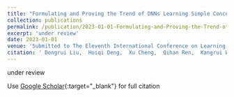 ```yaml
---
title: "Formulating and Proving the Trend of DNNs Learning Simple Concepts"
collection: publications
permalink: /publication/2023-01-01-Formulating-and-Proving-the-Trend-of-DNNs-Learning-Simple-Concepts
excerpt: 'under review'
date: 2023-01-01
venue: 'Submitted to The Eleventh International Conference on Learning Representations'
citation: ' Dongrui Liu,  Huiqi Deng,  Xu Cheng,  Qihan Ren,  Kangrui Wang,  Quanshi Zhang, &quot;Formulating and Proving the Trend of DNNs Learning Simple Concepts.&quot; In the proceedings of Submitted to The Eleventh International Conference on Learning Representations, 2023.'
---
```

under review

Use [Google Scholar](https://scholar.google.com/scholar?q=Formulating+and+Proving+the+Trend+of+DNNs+Learning+Simple+Concepts){:target="_blank"} for full citation